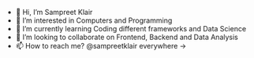 - 👋 Hi, I’m Sampreet Klair
- 👀 I’m interested in Computers and Programming
- 🌱 I’m currently learning Coding different frameworks and Data Science 
- 💞️ I’m looking to collaborate on Frontend, Backend and Data Analysis
- 📫 How to reach me? @sampreetklair everywhere → <link></link>

<!---
sampreetklair/sampreetklair is a ✨ special ✨ repository because its `README.md` (this file) appears on your GitHub profile.
You can click the Preview link to take a look at your changes.
--->

